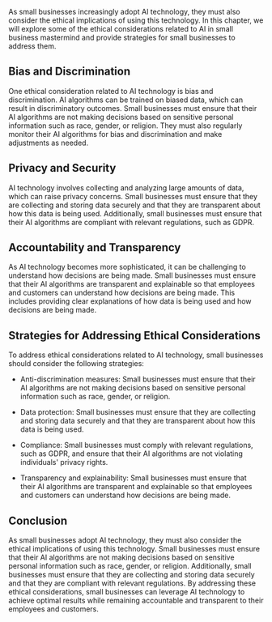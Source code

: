 
As small businesses increasingly adopt AI technology, they must also consider the ethical implications of using this technology. In this chapter, we will explore some of the ethical considerations related to AI in small business mastermind and provide strategies for small businesses to address them.

Bias and Discrimination
-----------------------

One ethical consideration related to AI technology is bias and discrimination. AI algorithms can be trained on biased data, which can result in discriminatory outcomes. Small businesses must ensure that their AI algorithms are not making decisions based on sensitive personal information such as race, gender, or religion. They must also regularly monitor their AI algorithms for bias and discrimination and make adjustments as needed.

Privacy and Security
--------------------

AI technology involves collecting and analyzing large amounts of data, which can raise privacy concerns. Small businesses must ensure that they are collecting and storing data securely and that they are transparent about how this data is being used. Additionally, small businesses must ensure that their AI algorithms are compliant with relevant regulations, such as GDPR.

Accountability and Transparency
-------------------------------

As AI technology becomes more sophisticated, it can be challenging to understand how decisions are being made. Small businesses must ensure that their AI algorithms are transparent and explainable so that employees and customers can understand how decisions are being made. This includes providing clear explanations of how data is being used and how decisions are being made.

Strategies for Addressing Ethical Considerations
------------------------------------------------

To address ethical considerations related to AI technology, small businesses should consider the following strategies:

* Anti-discrimination measures: Small businesses must ensure that their AI algorithms are not making decisions based on sensitive personal information such as race, gender, or religion.

* Data protection: Small businesses must ensure that they are collecting and storing data securely and that they are transparent about how this data is being used.

* Compliance: Small businesses must comply with relevant regulations, such as GDPR, and ensure that their AI algorithms are not violating individuals' privacy rights.

* Transparency and explainability: Small businesses must ensure that their AI algorithms are transparent and explainable so that employees and customers can understand how decisions are being made.

Conclusion
----------

As small businesses adopt AI technology, they must also consider the ethical implications of using this technology. Small businesses must ensure that their AI algorithms are not making decisions based on sensitive personal information such as race, gender, or religion. Additionally, small businesses must ensure that they are collecting and storing data securely and that they are compliant with relevant regulations. By addressing these ethical considerations, small businesses can leverage AI technology to achieve optimal results while remaining accountable and transparent to their employees and customers.
